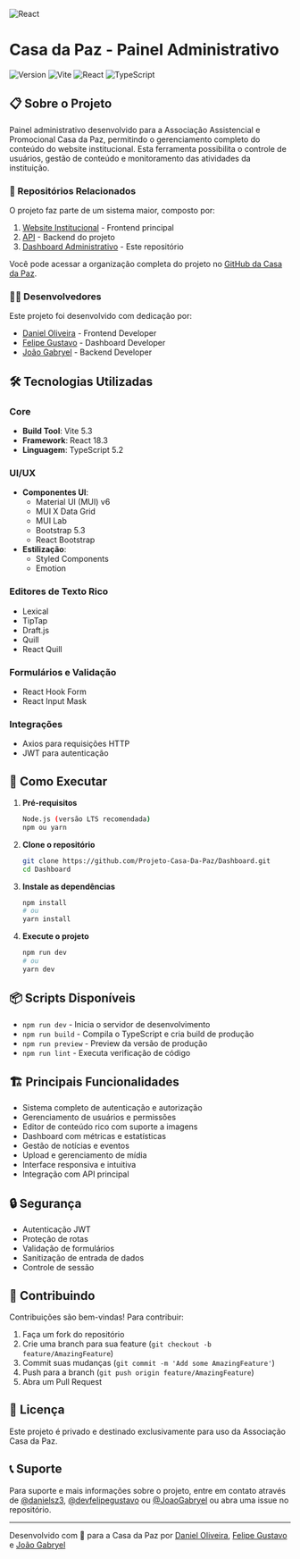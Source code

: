 ![React](https://img.shields.io/badge/-React-61DAFB?style=flat&logo=react&logoColor=black)

# Casa da Paz - Painel Administrativo

![Version](https://img.shields.io/badge/version-1.0.0-blue.svg)
![Vite](https://img.shields.io/badge/Vite-5.3-646CFF)
![React](https://img.shields.io/badge/React-18.3-61DAFB)
![TypeScript](https://img.shields.io/badge/TypeScript-5.2-blue)

## 📋 Sobre o Projeto

Painel administrativo desenvolvido para a Associação Assistencial e Promocional Casa da Paz, permitindo o gerenciamento completo do conteúdo do website institucional. Esta ferramenta possibilita o controle de usuários, gestão de conteúdo e monitoramento das atividades da instituição.

### 🔗 Repositórios Relacionados
O projeto faz parte de um sistema maior, composto por:

1. [Website Institucional](https://github.com/Projeto-Casa-Da-Paz/Page) - Frontend principal
2. [API](https://github.com/Projeto-Casa-Da-Paz/Back-End) - Backend do projeto
3. [Dashboard Administrativo](https://github.com/Projeto-Casa-Da-Paz/Dashboard) - Este repositório

Você pode acessar a organização completa do projeto no [GitHub da Casa da Paz](https://github.com/Projeto-Casa-Da-Paz).

### 👨‍💻 Desenvolvedores

Este projeto foi desenvolvido com dedicação por:

- [Daniel Oliveira](https://github.com/danielsz3) - Frontend Developer
- [Felipe Gustavo](https://github.com/devfelipegustavo) - Dashboard Developer
- [João Gabryel](https://github.com/JoaoGabryel) - Backend Developer

## 🛠 Tecnologias Utilizadas

### Core
- **Build Tool**: Vite 5.3
- **Framework**: React 18.3
- **Linguagem**: TypeScript 5.2

### UI/UX
- **Componentes UI**: 
  - Material UI (MUI) v6
  - MUI X Data Grid
  - MUI Lab
  - Bootstrap 5.3
  - React Bootstrap
- **Estilização**: 
  - Styled Components
  - Emotion

### Editores de Texto Rico
- Lexical
- TipTap
- Draft.js
- Quill
- React Quill

### Formulários e Validação
- React Hook Form
- React Input Mask

### Integrações
- Axios para requisições HTTP
- JWT para autenticação

## 🚀 Como Executar

1. **Pré-requisitos**
   ```bash
   Node.js (versão LTS recomendada)
   npm ou yarn
   ```

2. **Clone o repositório**
   ```bash
   git clone https://github.com/Projeto-Casa-Da-Paz/Dashboard.git
   cd Dashboard
   ```

3. **Instale as dependências**
   ```bash
   npm install
   # ou
   yarn install
   ```

4. **Execute o projeto**
   ```bash
   npm run dev
   # ou
   yarn dev
   ```

## 📦 Scripts Disponíveis

- `npm run dev` - Inicia o servidor de desenvolvimento
- `npm run build` - Compila o TypeScript e cria build de produção
- `npm run preview` - Preview da versão de produção
- `npm run lint` - Executa verificação de código

## 🏗 Principais Funcionalidades

- Sistema completo de autenticação e autorização
- Gerenciamento de usuários e permissões
- Editor de conteúdo rico com suporte a imagens
- Dashboard com métricas e estatísticas
- Gestão de notícias e eventos
- Upload e gerenciamento de mídia
- Interface responsiva e intuitiva
- Integração com API principal

## 🔒 Segurança

- Autenticação JWT
- Proteção de rotas
- Validação de formulários
- Sanitização de entrada de dados
- Controle de sessão

## 🤝 Contribuindo

Contribuições são bem-vindas! Para contribuir:

1. Faça um fork do repositório
2. Crie uma branch para sua feature (`git checkout -b feature/AmazingFeature`)
3. Commit suas mudanças (`git commit -m 'Add some AmazingFeature'`)
4. Push para a branch (`git push origin feature/AmazingFeature`)
5. Abra um Pull Request

## 📄 Licença

Este projeto é privado e destinado exclusivamente para uso da Associação Casa da Paz.

## 📞 Suporte

Para suporte e mais informações sobre o projeto, entre em contato através de [@danielsz3](https://github.com/danielsz3), [@devfelipegustavo](https://github.com/devfelipegustavo) ou [@JoaoGabryel](https://github.com/JoaoGabryel) ou abra uma issue no repositório.

---

Desenvolvido com 💙 para a Casa da Paz por [Daniel Oliveira](https://github.com/danielsz3), [Felipe Gustavo](https://github.com/devfelipegustavo) e [João Gabryel](https://github.com/JoaoGabryel)
